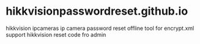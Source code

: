 # hikkvisionpasswordreset.github.io
hikkvision ipcameras ip camera password reset offline tool for encrypt.xml support hikkvision reset code fro admin
